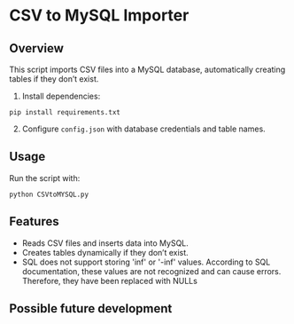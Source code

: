 # CSV to MySQL Importer

## Overview
This script imports CSV files into a MySQL database, automatically creating tables if they don’t exist.
1. Install dependencies:

```shell
pip install requirements.txt
```
2. Configure `config.json` with database credentials and table names.

## Usage
Run the script with:

```shell
python CSVtoMYSQL.py
```


## Features
- Reads CSV files and inserts data into MySQL.
- Creates tables dynamically if they don’t exist.
- SQL does not support storing 'inf' or '-inf' values. According to SQL documentation, these values are not recognized and can cause errors. Therefore, they have been replaced with NULLs

## Possible future development

